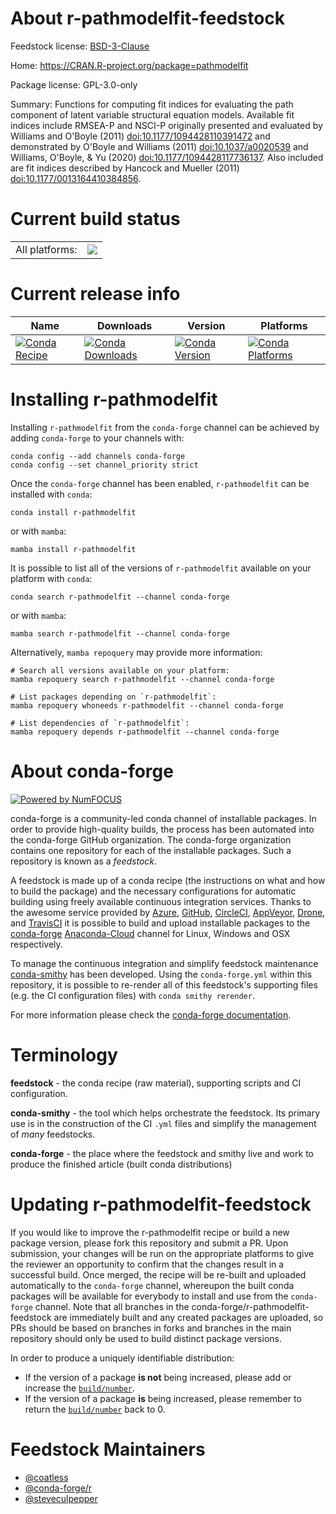About r-pathmodelfit-feedstock
==============================

Feedstock license: [BSD-3-Clause](https://github.com/conda-forge/r-pathmodelfit-feedstock/blob/main/LICENSE.txt)

Home: https://CRAN.R-project.org/package=pathmodelfit

Package license: GPL-3.0-only

Summary: Functions for computing fit indices for evaluating the path component of latent variable structural equation models. Available fit indices include RMSEA-P and NSCI-P originally presented and evaluated by Williams and O'Boyle (2011) <doi:10.1177/1094428110391472> and demonstrated by O'Boyle and Williams (2011) <doi:10.1037/a0020539> and Williams, O'Boyle, & Yu (2020) <doi:10.1177/1094428117736137>. Also included are fit indices described by Hancock and Mueller (2011) <doi:10.1177/0013164410384856>.

Current build status
====================


<table><tr><td>All platforms:</td>
    <td>
      <a href="https://dev.azure.com/conda-forge/feedstock-builds/_build/latest?definitionId=11583&branchName=main">
        <img src="https://dev.azure.com/conda-forge/feedstock-builds/_apis/build/status/r-pathmodelfit-feedstock?branchName=main">
      </a>
    </td>
  </tr>
</table>

Current release info
====================

| Name | Downloads | Version | Platforms |
| --- | --- | --- | --- |
| [![Conda Recipe](https://img.shields.io/badge/recipe-r--pathmodelfit-green.svg)](https://anaconda.org/conda-forge/r-pathmodelfit) | [![Conda Downloads](https://img.shields.io/conda/dn/conda-forge/r-pathmodelfit.svg)](https://anaconda.org/conda-forge/r-pathmodelfit) | [![Conda Version](https://img.shields.io/conda/vn/conda-forge/r-pathmodelfit.svg)](https://anaconda.org/conda-forge/r-pathmodelfit) | [![Conda Platforms](https://img.shields.io/conda/pn/conda-forge/r-pathmodelfit.svg)](https://anaconda.org/conda-forge/r-pathmodelfit) |

Installing r-pathmodelfit
=========================

Installing `r-pathmodelfit` from the `conda-forge` channel can be achieved by adding `conda-forge` to your channels with:

```
conda config --add channels conda-forge
conda config --set channel_priority strict
```

Once the `conda-forge` channel has been enabled, `r-pathmodelfit` can be installed with `conda`:

```
conda install r-pathmodelfit
```

or with `mamba`:

```
mamba install r-pathmodelfit
```

It is possible to list all of the versions of `r-pathmodelfit` available on your platform with `conda`:

```
conda search r-pathmodelfit --channel conda-forge
```

or with `mamba`:

```
mamba search r-pathmodelfit --channel conda-forge
```

Alternatively, `mamba repoquery` may provide more information:

```
# Search all versions available on your platform:
mamba repoquery search r-pathmodelfit --channel conda-forge

# List packages depending on `r-pathmodelfit`:
mamba repoquery whoneeds r-pathmodelfit --channel conda-forge

# List dependencies of `r-pathmodelfit`:
mamba repoquery depends r-pathmodelfit --channel conda-forge
```


About conda-forge
=================

[![Powered by
NumFOCUS](https://img.shields.io/badge/powered%20by-NumFOCUS-orange.svg?style=flat&colorA=E1523D&colorB=007D8A)](https://numfocus.org)

conda-forge is a community-led conda channel of installable packages.
In order to provide high-quality builds, the process has been automated into the
conda-forge GitHub organization. The conda-forge organization contains one repository
for each of the installable packages. Such a repository is known as a *feedstock*.

A feedstock is made up of a conda recipe (the instructions on what and how to build
the package) and the necessary configurations for automatic building using freely
available continuous integration services. Thanks to the awesome service provided by
[Azure](https://azure.microsoft.com/en-us/services/devops/), [GitHub](https://github.com/),
[CircleCI](https://circleci.com/), [AppVeyor](https://www.appveyor.com/),
[Drone](https://cloud.drone.io/welcome), and [TravisCI](https://travis-ci.com/)
it is possible to build and upload installable packages to the
[conda-forge](https://anaconda.org/conda-forge) [Anaconda-Cloud](https://anaconda.org/)
channel for Linux, Windows and OSX respectively.

To manage the continuous integration and simplify feedstock maintenance
[conda-smithy](https://github.com/conda-forge/conda-smithy) has been developed.
Using the ``conda-forge.yml`` within this repository, it is possible to re-render all of
this feedstock's supporting files (e.g. the CI configuration files) with ``conda smithy rerender``.

For more information please check the [conda-forge documentation](https://conda-forge.org/docs/).

Terminology
===========

**feedstock** - the conda recipe (raw material), supporting scripts and CI configuration.

**conda-smithy** - the tool which helps orchestrate the feedstock.
                   Its primary use is in the construction of the CI ``.yml`` files
                   and simplify the management of *many* feedstocks.

**conda-forge** - the place where the feedstock and smithy live and work to
                  produce the finished article (built conda distributions)


Updating r-pathmodelfit-feedstock
=================================

If you would like to improve the r-pathmodelfit recipe or build a new
package version, please fork this repository and submit a PR. Upon submission,
your changes will be run on the appropriate platforms to give the reviewer an
opportunity to confirm that the changes result in a successful build. Once
merged, the recipe will be re-built and uploaded automatically to the
`conda-forge` channel, whereupon the built conda packages will be available for
everybody to install and use from the `conda-forge` channel.
Note that all branches in the conda-forge/r-pathmodelfit-feedstock are
immediately built and any created packages are uploaded, so PRs should be based
on branches in forks and branches in the main repository should only be used to
build distinct package versions.

In order to produce a uniquely identifiable distribution:
 * If the version of a package **is not** being increased, please add or increase
   the [``build/number``](https://docs.conda.io/projects/conda-build/en/latest/resources/define-metadata.html#build-number-and-string).
 * If the version of a package **is** being increased, please remember to return
   the [``build/number``](https://docs.conda.io/projects/conda-build/en/latest/resources/define-metadata.html#build-number-and-string)
   back to 0.

Feedstock Maintainers
=====================

* [@coatless](https://github.com/coatless/)
* [@conda-forge/r](https://github.com/conda-forge/r/)
* [@steveculpepper](https://github.com/steveculpepper/)

